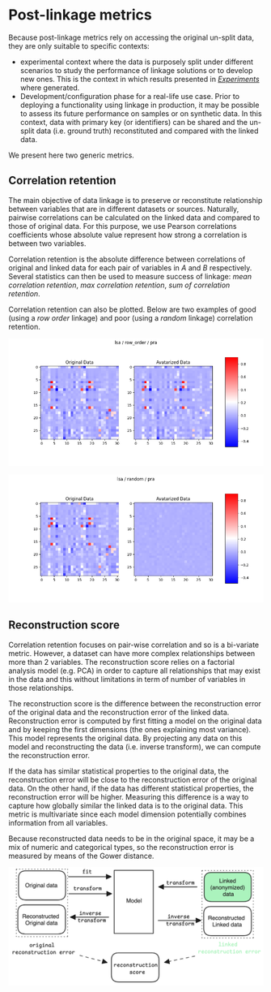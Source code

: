 # Post-linkage metrics

Because post-linkage metrics rely on accessing the original un-split data, they are only suitable to specific contexts:
- experimental context where the data is purposely split under different scenarios to study the performance of linkage solutions or to develop new ones. This is the context in which results presented in [*Experiments*](./experiments.md) where generated.
- Development/configuration phase for a real-life use case. Prior to deploying a functionality using linkage in production, it may be possible to assess its future performance on samples or on synthetic data. In this context, data with primary key (or identifiers) can be shared and the un-split data (i.e. ground truth) reconstituted and compared with the linked data. 

We present here two generic metrics.

## Correlation retention

The main objective of data linkage is to preserve or reconstitute relationship between variables that are in different datasets or sources. Naturally, pairwise correlations can be calculated on the linked data and compared to those of original data. For this purpose, we use Pearson correlations coefficients whose absolute value represent how strong a correlation is between two variables.

Correlation retention is the absolute difference between correlations of original and linked data for each pair of variables in $A$ and $B$ respectively.  Several statistics can then be used to measure success of linkage: *mean correlation retention*, *max correlation retention*, *sum of correlation retention*. 

Correlation retention can also be plotted. Below are two examples of good (using a *row order* linkage) and poor (using a *random* linkage) correlation retention.

![Example of good correlation retention](../img/pra_linked_data__avatar__lsa__row_order_correlations.png)

![Example of poor correlation retention](../img/pra_linked_data__avatar__lsa__random_correlations.png)

## Reconstruction score

Correlation retention focuses on pair-wise correlation and so is a bi-variate metric. However, a dataset can have more complex relationships between more than 2 variables. The reconstruction score relies on a factorial analysis model (e.g. PCA) in order to capture all relationships that may exist in the data and this without limitations in term of number of variables in those relationships.

The reconstruction score is the difference between the reconstruction error of the original data and the reconstruction error of the linked data.
Reconstruction error is computed by first fitting a model on the original data and by keeping the first dimensions (the ones explaining most variance). This model represents the original data. By projecting any data on this model and reconstructing the data (i.e. inverse transform), we can compute the reconstruction error. 

If the data has similar statistical properties to the original data, the reconstruction error will be close to the reconstruction error of the original data. On the other hand, if the data has different statistical properties, the reconstruction error will be higher. Measuring this difference is a way to capture how globally similar the linked data is to the original data. This metric is multivariate since each model dimension potentially combines information from all variables.

Because reconstructed data needs to be in the original space, it may be a mix of numeric and categorical types, so the reconstruction error is measured by means of the Gower distance.

![Reconstruction score](../img/reconstruction_score.png)
